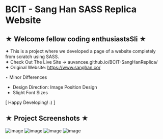 # BCIT - Sang Han SASS Replica Website
## ★ Welcome fellow coding enthusiastsSli ★

✦ This is a project where we developed a page of a website completely from scratch using SASS. <br>
✦ Check Out The Live Site → auvancee.github.io/BCIT-SangHanReplica/ <br>
✦ Original Website: https://www.sanghan.co/<br>

⋆ Minor Differences 
   - Design Direction: Image Position Design <br>
   - Slight Font Sizes <br>

[ Happy Developing! :) ]


## ★ Project Screenshots ★


![image](https://github.com/user-attachments/assets/4374c1e0-dffa-47e7-b797-f88ba8ecfe95)
![image](https://github.com/user-attachments/assets/6c92c8cc-c39a-47be-a8c9-3766701408ad)
![image](https://github.com/user-attachments/assets/15fa43c2-ebc0-4e37-9c3e-20f063f92885)
![image](https://github.com/user-attachments/assets/7f2c799c-13a4-4bab-8649-756a0a624fbe)




